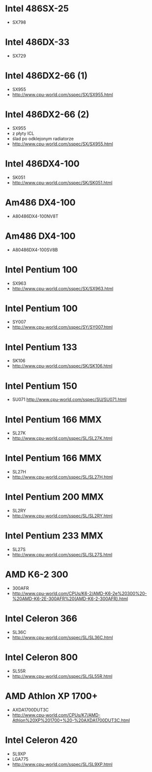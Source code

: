 
# Intel 486SX-25
* SX798

# Intel 486DX-33
* SX729

# Intel 486DX2-66 (1)
* SX955
* http://www.cpu-world.com/sspec/SX/SX955.html

# Intel 486DX2-66 (2)
* SX955
* z płyty ICL
* ślad po odklejonym radiatorze
* http://www.cpu-world.com/sspec/SX/SX955.html

# Intel 486DX4-100
* SK051
* http://www.cpu-world.com/sspec/SK/SK051.html

# Am486 DX4-100
* A80486DX4-100NV8T

# Am486 DX4-100
* A80486DX4-100SV8B

# Intel Pentium 100
* SX963
* http://www.cpu-world.com/sspec/SX/SX963.html

# Intel Pentium 100
* SY007
* http://www.cpu-world.com/sspec/SY/SY007.html

# Intel Pentium 133
* SK106
* http://www.cpu-world.com/sspec/SK/SK106.html

# Intel Pentium 150
* SU071
http://www.cpu-world.com/sspec/SU/SU071.html

# Intel Pentium 166 MMX
* SL27K
* http://www.cpu-world.com/sspec/SL/SL27K.html

# Intel Pentium 166 MMX
* SL27H
* http://www.cpu-world.com/sspec/SL/SL27H.html


# Intel Pentium 200 MMX
* SL2RY
* http://www.cpu-world.com/sspec/SL/SL2RY.html

# Intel Pentium 233 MMX
* SL27S
* http://www.cpu-world.com/sspec/SL/SL27S.html

# AMD K6-2 300
* 300AFR
* http://www.cpu-world.com/CPUs/K6-2/AMD-K6-2e%20300%20-%20AMD-K6-2E-300AFR%20(AMD-K6-2-300AFR).html

# Intel Celeron 366
* SL36C
* http://www.cpu-world.com/sspec/SL/SL36C.html

# Intel Celeron 800
* SL55R
* http://www.cpu-world.com/sspec/SL/SL55R.html

# AMD Athlon XP 1700+
* AXDA1700DUT3C
* http://www.cpu-world.com/CPUs/K7/AMD-Athlon%20XP%201700+%20-%20AXDA1700DUT3C.html

# Intel Celeron 420
* SL9XP
* LGA775
* http://www.cpu-world.com/sspec/SL/SL9XP.html


